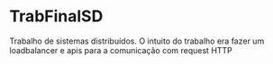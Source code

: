 # TrabFinalSD
Trabalho de sistemas distribuídos. O intuito do trabalho era fazer um loadbalancer e apis para a comunicação com request HTTP
